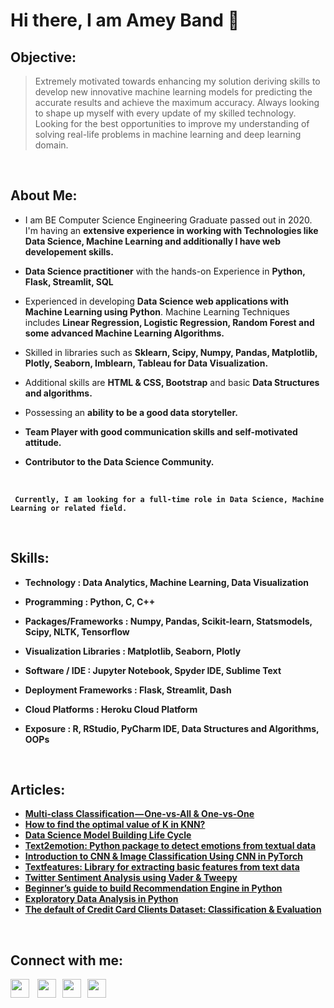 # Hi there, I am Amey Band 👋

## Objective:
> Extremely motivated towards enhancing my solution deriving skills to develop new innovative machine learning models for predicting the accurate results and achieve the maximum accuracy. Always looking to shape up myself with every update of my skilled technology. Looking for the best opportunities to improve my understanding of solving real-life problems in machine learning and deep learning domain. 
<br>

## About Me:
- I am BE Computer Science Engineering Graduate passed out in 2020. I'm having an <b>extensive experience in working with Technologies like Data Science, Machine Learning and additionally I have web developement skills.</b>

- <b>Data Science practitioner</b> with the hands-on Experience in <b>Python, Flask, Streamlit, SQL</b>

- Experienced in developing <b>Data Science web applications with Machine Learning using Python</b>. Machine Learning Techniques includes <b>Linear Regression, Logistic Regression, Random Forest and some advanced Machine Learning Algorithms.</b>

- Skilled in libraries such as <b>Sklearn, Scipy, Numpy, Pandas, Matplotlib, Plotly, Seaborn, Imblearn, Tableau for Data Visualization.</b>

- Additional skills are <b>HTML & CSS, Bootstrap</b> and basic <b>Data Structures and algorithms.</b>

- Possessing an <b>ability to be a good data storyteller.</b>

- <b>Team Player with good communication skills and self-motivated attitude.</b>

- <b>Contributor to the Data Science Community.</b>

<br>

<b>
 
```
 Currently, I am looking for a full-time role in Data Science, Machine Learning or related field.
```

<b>
 
<br>

## Skills:

- <b>Technology</b>                : Data Analytics, Machine Learning, Data Visualization

- <b>Programming</b>               : Python, C, C++

- <b>Packages/Frameworks </b>      : Numpy, Pandas, Scikit-learn, Statsmodels, Scipy, NLTK, Tensorflow

- <b>Visualization Libraries</b>   : Matplotlib, Seaborn, Plotly 

- <b>Software / IDE</b>            : Jupyter Notebook, Spyder IDE, Sublime Text

- <b>Deployment Frameworks</b>     : Flask, Streamlit, Dash 

- <b>Cloud Platforms</b>           : Heroku Cloud Platform 

- <b>Exposure </b>                 : R, RStudio, PyCharm IDE, Data Structures and Algorithms, OOPs


<br>

## Articles:
- [Multi-class Classification — One-vs-All & One-vs-One](https://towardsdatascience.com/multi-class-classification-one-vs-all-one-vs-one-94daed32a87b?source=---------10----------------------------)
- [How to find the optimal value of K in KNN?](https://towardsdatascience.com/how-to-find-the-optimal-value-of-k-in-knn-35d936e554eb?source=---------8----------------------------)
- [Data Science Model Building Life Cycle](https://towardsdatascience.com/data-science-model-building-lifecycle-78d7564d80d7?source=---------2----------------------------)
- [Text2emotion: Python package to detect emotions from textual data](https://towardsdatascience.com/text2emotion-python-package-to-detect-emotions-from-textual-data-b2e7b7ce1153?source=---------6----------------------------)
- [Introduction to CNN & Image Classification Using CNN in PyTorch](https://medium.com/swlh/introduction-to-cnn-image-classification-using-cnn-in-pytorch-11eefae6d83c?source=---------4----------------------------)
- [Textfeatures: Library for extracting basic features from text data](https://towardsdatascience.com/textfeatures-library-for-extracting-basic-features-from-text-data-f98ba90e3932?source=---------7----------------------------)
- [Twitter Sentiment Analysis using Vader & Tweepy](https://medium.com/python-in-plain-english/twitter-sentiment-analysis-using-vader-tweepy-b2a62fba151e?source=---------11----------------------------)
- [Beginner’s guide to build Recommendation Engine in Python](https://medium.com/swlh/beginners-guide-to-build-recommendation-system-2bd4a96aa3e?source=---------12----------------------------)
- [Exploratory Data Analysis in Python](https://medium.com/python-in-plain-english/exploratory-data-analysis-in-python-50fd19912155?source=---------13----------------------------)
- [The default of Credit Card Clients Dataset: Classification & Evaluation](https://medium.com/@ameypband23/default-of-credit-card-clients-dataset-classification-evaluation-2c46c858d981?source=---------5----------------------------)
<br>

## Connect with me:

<!--[<img align="left" alt="codeSTACKr.com" width="22px" src="https://raw.githubusercontent.com/iconic/open-iconic/master/svg/globe.svg" />][website]-->

[<img width="30px" src="https://cdn.jsdelivr.net/npm/simple-icons@3.11.0/icons/medium.svg" />](https://medium.com/@ameypband23)
&nbsp;&nbsp; [<img width="30px" src="https://cdn.jsdelivr.net/npm/simple-icons@v3/icons/twitter.svg" />](https://twitter.com/AmeyBand4?s=08)
&nbsp;&nbsp;[<img width="30px" src="https://cdn.jsdelivr.net/npm/simple-icons@v3/icons/linkedin.svg" />](https://www.linkedin.com/in/amey23/)
&nbsp;&nbsp;[<img width="30px" src="https://cdn.jsdelivr.net/npm/simple-icons@v3/icons/instagram.svg" />](https://www.instagram.com/_.pr0t0n._/)

<br />

